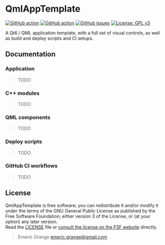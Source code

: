 # QmlAppTemplate

[![GitHub action](https://img.shields.io/github/workflow/status/emericg/QmlAppTemplate/Desktop%20CI%20builds.svg?style=flat-square)](https://github.com/emericg/QmlAppTemplate/actions/workflows/builds_desktop.yml)
[![GitHub action](https://img.shields.io/github/workflow/status/emericg/QmlAppTemplate/Mobile%20CI%20builds.svg?style=flat-square)](https://github.com/emericg/QmlAppTemplate/actions/workflows/builds_mobile.yml)
[![GitHub issues](https://img.shields.io/github/issues/emericg/QmlAppTemplate.svg?style=flat-square)](https://github.com/emericg/QmlAppTemplate/issues)
[![License: GPL v3](https://img.shields.io/badge/license-GPL%20v3-blue.svg?style=flat-square)](http://www.gnu.org/licenses/gpl-3.0)

A Qt6 / QML application template, with a full set of visual controls, as well as build and deploy scripts and CI setups.

## Documentation

### Application

> TODO

### C++ modules

> TODO

### QML components

> TODO

### Deploy scripts

> TODO

### GitHub CI workflows

> TODO

## License

QmlAppTemplate is free software; you can redistribute it and/or modify it under the terms of the GNU General Public License as published by the Free Software Foundation; either version 3 of the License, or (at your option) any later version.  
Read the [LICENSE](LICENSE.md) file or [consult the license on the FSF website](https://www.gnu.org/licenses/gpl-3.0.txt) directly.

> Emeric Grange <emeric.grange@gmail.com>
